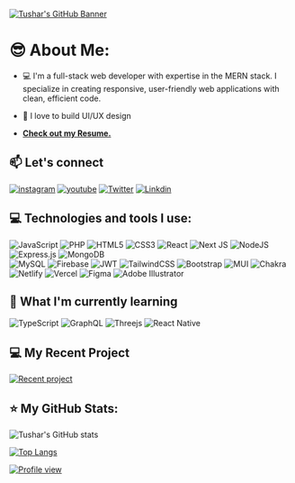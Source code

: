 [![Tushar's GitHub Banner](https://user-images.githubusercontent.com/87109400/231844445-7ce2e658-c478-4d56-ad7b-b08475904355.png)](https://github.com/tushar-2223)

# 😎 About Me:

- 💻 I'm a full-stack web developer with expertise in the MERN stack. I specialize in creating responsive, user-friendly web applications with clean, efficient code.

- 🍿 I love to build UI/UX design

<!-- Want to know more about me? [**Check out my portfolio.**]() -->

- [**Check out my Resume.**](https://rxresu.me/tusharpankhaniya2202/tushar-pankhaniya)

## 📫 Let's connect

[![instagram](https://img.shields.io/static/v1?message=Instagram&logo=instagram&label=&color=E4405F&logoColor=white&labelColor=&style=for-the-badge)](https://www.instagram.com/tushar.p_22/)
[![youtube](https://img.shields.io/badge/YouTube-%23FF0000.svg?style=for-the-badge&logo=YouTube&logoColor=white)](https://www.youtube.com/@tusharpankhaniya)
[![Twitter](https://img.shields.io/static/v1?message=Twitter&logo=twitter&label=&color=1DA1F2&logoColor=white&labelColor=&style=for-the-badge)](https://twitter.com/tusharjp9)
[![Linkdin](https://img.shields.io/static/v1?message=LinkedIn&logo=linkedin&label=&color=0077B5&logoColor=white&labelColor=&style=for-the-badge)](https://www.linkedin.com/in/tushar-pankhaniya-062636204/)

## 💻 Technologies and tools I use:

![JavaScript](https://img.shields.io/badge/javascript-%23323330.svg?style=for-the-badge&logo=javascript&logoColor=%23F7DF1E)
![PHP](https://img.shields.io/badge/php-%23777BB4.svg?style=for-the-badge&logo=php&logoColor=white)
![HTML5](https://img.shields.io/badge/html5-%23E34F26.svg?style=for-the-badge&logo=html5&logoColor=white)
![CSS3](https://img.shields.io/badge/css3-%231572B6.svg?style=for-the-badge&logo=css3&logoColor=white)
![React](https://img.shields.io/badge/react-%2320232a.svg?style=for-the-badge&logo=react&logoColor=%2361DAFB)
![Next JS](https://img.shields.io/badge/Next-black?style=for-the-badge&logo=next.js&logoColor=white) 
![NodeJS](https://img.shields.io/badge/node.js-6DA55F?style=for-the-badge&logo=node.js&logoColor=white)
![Express.js](https://img.shields.io/badge/express.js-%23404d59.svg?style=for-the-badge&logo=express&logoColor=%2361DAFB)
![MongoDB](https://img.shields.io/badge/MongoDB-%234ea94b.svg?style=for-the-badge&logo=mongodb&logoColor=white) 	
![MySQL](https://img.shields.io/badge/mysql-%2300f.svg?style=for-the-badge&logo=mysql&logoColor=white)
![Firebase](https://img.shields.io/badge/firebase-%23039BE5.svg?style=for-the-badge&logo=firebase) 
![JWT](https://img.shields.io/badge/JWT-black?style=for-the-badge&logo=JSON%20web%20tokens)
![TailwindCSS](https://img.shields.io/badge/tailwindcss-%2338B2AC.svg?style=for-the-badge&logo=tailwind-css&logoColor=white)
![Bootstrap](https://img.shields.io/badge/bootstrap-%23563D7C.svg?style=for-the-badge&logo=bootstrap&logoColor=white) 
![MUI](https://img.shields.io/badge/MUI-%230081CB.svg?style=for-the-badge&logo=material-ui&logoColor=white)
![Chakra](https://img.shields.io/badge/chakra-%234ED1C5.svg?style=for-the-badge&logo=chakraui&logoColor=white)
![Netlify](https://img.shields.io/badge/netlify-%23000000.svg?style=for-the-badge&logo=netlify&logoColor=#00C7B7)
![Vercel](https://img.shields.io/badge/vercel-%23000000.svg?style=for-the-badge&logo=vercel&logoColor=white)
![Figma](https://img.shields.io/badge/figma-%23F24E1E.svg?style=for-the-badge&logo=figma&logoColor=white)
![Adobe Illustrator](https://img.shields.io/badge/adobe%20illustrator-%23FF9A00.svg?style=for-the-badge&logo=adobe%20illustrator&logoColor=white)

## 🌱 What I'm currently learning

![TypeScript](https://img.shields.io/badge/typescript-%23007ACC.svg?style=for-the-badge&logo=typescript&logoColor=white)
![GraphQL](https://img.shields.io/badge/-GraphQL-E10098?style=for-the-badge&logo=graphql&logoColor=white)
![Threejs](https://img.shields.io/badge/threejs-black?style=for-the-badge&logo=three.js&logoColor=white)
![React Native](https://img.shields.io/badge/react_native-%2320232a.svg?style=for-the-badge&logo=react&logoColor=%2361DAFB)

## 💻 My Recent Project

[![Recent project](https://github-readme-stats.vercel.app/api/pin/?username=tushar-2223&repo=BlueBird-Movies&theme=dark)](https://github.com/tushar-2223/BlueBird-Movies)

## ⭐ My GitHub Stats:

![Tushar's GitHub stats](https://github-readme-stats.vercel.app/api?username=tushar-2223&show_icons=true&theme=dark)

[![Top Langs](https://github-readme-stats.vercel.app/api/top-langs/?username=tushar-2223&layout=compact&theme=dark)](https://github.com/anuraghazra/github-readme-stats)

[![Profile view](https://visitcount.itsvg.in/api?id=tushar-2223&icon=5&color=1)](https://visitcount.itsvg.in)
